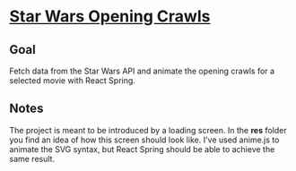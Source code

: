# [Star Wars Opening Crawls](https://4p7l5.codesandbox.io/)

## Goal

Fetch data from the Star Wars API and animate the opening crawls for a selected movie with React Spring.

## Notes

The project is meant to be introduced by a loading screen. In the **res** folder you find an idea of how this screen should look like. I've used anime.js to animate the SVG syntax, but React Spring should be able to achieve the same result.
